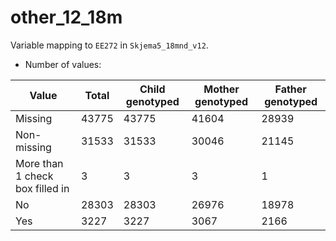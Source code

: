 # other_12_18m
Variable mapping to `EE272` in `Skjema5_18mnd_v12`.
- Number of values:

| Value | Total | Child genotyped | Mother genotyped | Father genotyped |
| ----- | ----- | --------------- | ---------------- | ---------------- |
| Missing | 43775 | 43775 | 41604 | 28939 |
| Non-missing | 31533 | 31533 | 30046 | 21145 |
| More than 1 check box filled in | 3 | 3 | 3 |1 |
| No | 28303 | 28303 | 26976 |18978 |
| Yes | 3227 | 3227 | 3067 |2166 |



